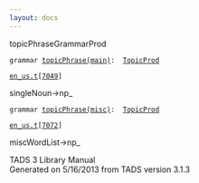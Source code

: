 ```yaml
---
layout: docs
---
```

<span class="title">topicPhrase</span><span class="type">GrammarProd</span>

`grammar `<span class="classExtLink">[`topicPhrase(main)`](../object/topicPhrase(main).html)</span>` :   `[`TopicProd`](../object/TopicProd.html)

[`en_us.t`](../file/en_us.t.html)`[`[`7049`](../source/en_us.t.html#7049)`]`



singleNoun-\>np\_



`grammar `<span class="classExtLink">[`topicPhrase(misc)`](../object/topicPhrase(misc).html)</span>` :   `[`TopicProd`](../object/TopicProd.html)

[`en_us.t`](../file/en_us.t.html)`[`[`7072`](../source/en_us.t.html#7072)`]`



miscWordList-\>np\_





TADS 3 Library Manual  
Generated on 5/16/2013 from TADS version 3.1.3


